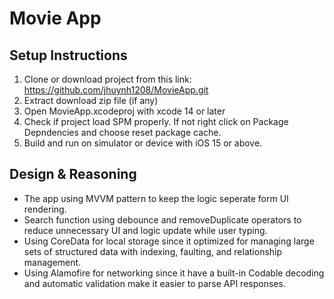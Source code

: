 # Movie App

## Setup Instructions
1. Clone or download project from this link: https://github.com/jhuynh1208/MovieApp.git
2. Extract download zip file (if any)
3. Open MovieApp.xcodeproj with xcode 14 or later
4. Check if project load SPM properly. If not right click on Package Depndencies and choose reset package cache.
5. Build and run on simulator or device with iOS 15 or above.

## Design & Reasoning
- The app using MVVM pattern to keep the logic seperate form UI rendering.
- Search function using debounce and removeDuplicate operators to reduce unnecessary UI and logic update while user typing.
- Using CoreData for local storage since it optimized for managing large sets of structured data with indexing, faulting, and relationship management.
- Using Alamofire for networking since it have a built-in Codable decoding and automatic validation make it easier to parse API responses.
